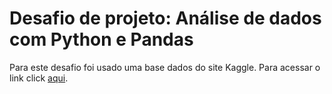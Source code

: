 # Desafio de projeto: Análise de dados com Python e Pandas

Para este desafio foi usado uma base dados do site Kaggle.
Para acessar o link click [aqui](https://www.kaggle.com/datasets/sbonelondhlazi/bookstore-dataset).
